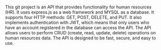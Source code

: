This git project is an API that provides functionality for human resources (HR). It uses express.js as a web framework and MYSQL as a database. 
It supports four HTTP methods: GET, POST, DELETE, and PUT. It also implements authentication with JWT, which means that only users who have an account registered in the database can access the API. The API allows users to perform CRUD (create, read, update, delete) operations on human resources data. The API is designed to be fast, secure, and easy to use.
